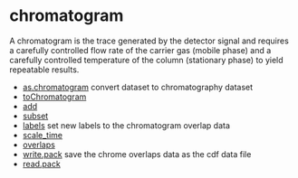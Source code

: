 # chromatogram

A chromatogram is the trace generated by the detector 
 signal and requires a carefully controlled flow rate
 of the carrier gas (mobile phase) and a carefully 
 controlled temperature of the column (stationary phase) 
 to yield repeatable results.

+ [as.chromatogram](chromatogram/as.chromatogram.1) convert dataset to chromatography dataset
+ [toChromatogram](chromatogram/toChromatogram.1) 
+ [add](chromatogram/add.1) 
+ [subset](chromatogram/subset.1) 
+ [labels](chromatogram/labels.1) set new labels to the chromatogram overlap data
+ [scale_time](chromatogram/scale_time.1) 
+ [overlaps](chromatogram/overlaps.1) 
+ [write.pack](chromatogram/write.pack.1) save the chrome overlaps data as the cdf data file
+ [read.pack](chromatogram/read.pack.1) 
